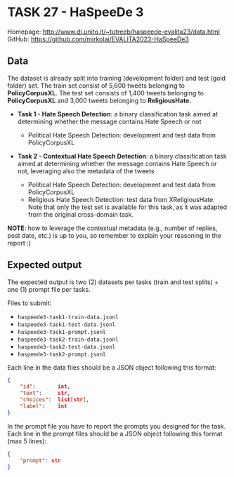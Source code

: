 # TASK 27 - HaSpeeDe 3
Homepage: http://www.di.unito.it/~tutreeb/haspeede-evalita23/data.html
GitHub: https://github.com/mirkolai/EVALITA2023-HaSpeeDe3

## Data
The dataset is already split into training (development folder) and test (gold folder) set.
The train set consist of 5,600 tweets belonging to **PolicyCorpusXL**.
The test set consists of 1,400 tweets belonging to **PolicyCorpusXL** and 3,000 tweets belonging to **ReligiousHate.**

- **Task 1 - Hate Speech Detection**: a binary classification task aimed at determining whether the message contains Hate Speech or not
  - Political Hate Speech Detection: development and test data from  PolicyCorpusXL

- **Task 2 - Contextual Hate Speech Detection**: a binary classification task aimed at determining whether the message contains Hate Speech or not, leveraging also the metadata of the tweets
  - Political Hate Speech Detection: development and test data from PolicyCorpusXL
  - Religious Hate Speech Detection: test data from XReligiousHate. Note that only the test set is available for this task, as it was adapted from the original cross-domain task.

**NOTE**: how to leverage the contextual metadata (e.g., number of replies, post date, etc.) is up to you, so remember to explain your reasoning in the report :)

## Expected output
The expected output is two (2) datasets per tasks (train and test splits) + one (1) prompt file per tasks.

Files to submit: 
- `haspeede3-task1-train-data.jsonl`
- `haspeede3-task1-test-data.jsonl`
- `haspeede3-task1-prompt.jsonl`
- `haspeede3-task2-train-data.jsonl`
- `haspeede3-task2-test-data.jsonl`
- `haspeede3-task2-prompt.jsonl`

Each line in the data files should be a JSON object following this format:
```JSON
{
    "id":       int,
    "text":     str,
    "choices":  list[str],
    "label":    int
}
```

In the prompt file you have to report the prompts you designed for the task.
Each line in the prompt files should be a JSON object following this format (max 5 lines):
```JSON
{
    "prompt": str
}
```
